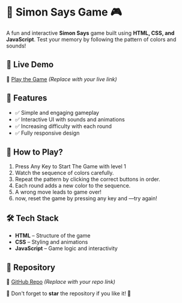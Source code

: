 # 🎵 Simon Says Game 🎮  

A fun and interactive **Simon Says** game built using **HTML, CSS, and JavaScript**. Test your memory by following the pattern of colors and sounds!  

## 🚀 Live Demo  
🔗 [Play the Game](#) *(Replace with your live link)*  

## 📌 Features  
- ✅ Simple and engaging gameplay  
- ✅ Interactive UI with sounds and animations  
- ✅ Increasing difficulty with each round  
- ✅ Fully responsive design  

## 🎯 How to Play?  
1. Press Any Key to Start The Game with level 1
2. Watch the sequence of colors carefully.  
3. Repeat the pattern by clicking the correct buttons in order.  
4. Each round adds a new color to the sequence.  
5. A wrong move leads to game over!
6. now, reset the game by pressing any key and —try again!  

## 🛠 Tech Stack  
- **HTML** – Structure of the game  
- **CSS** – Styling and animations  
- **JavaScript** – Game logic and interactivity  

## 📂 Repository  
🔗 [GitHub Repo](https://github.com/devfaizzz/SimonGame) *(Replace with your repo link)*  

🌟 Don't forget to **star** the repository if you like it! 🚀  

